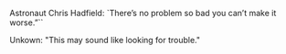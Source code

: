 
Astronaut Chris Hadfield:
`There’s no problem so bad you can’t make it worse.”``


Unkown:
"This may sound like looking for trouble."
